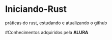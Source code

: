 # Iniciando-Rust
práticas do rust, estudando e atualizando o github

#Conhecimentos adquiridos pela **ALURA**

